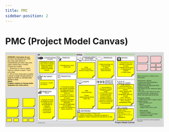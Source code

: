 ```yaml
---
title: PMC
sidebar-position: 2
---
```


# PMC (Project Model Canvas)

![pmc](../img/PMC_CodeWise-Extension.png)